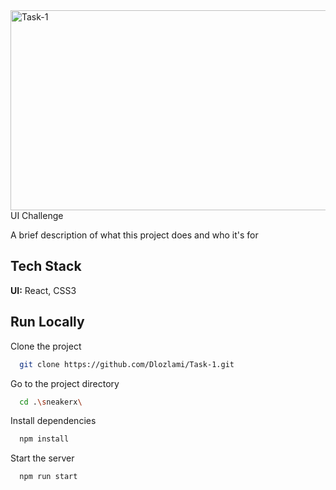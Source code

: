 <img src="https://socialify.git.ci/Dlozlami/Task-1/image?language=1&name=1&owner=1&stargazers=1&theme=Light" alt="Task-1" width="640" height="320" />
UI Challenge

A brief description of what this project does and who it's for


## Tech Stack

**UI:** React, CSS3




## Run Locally

Clone the project

```bash
  git clone https://github.com/Dlozlami/Task-1.git
```

Go to the project directory

```bash
  cd .\sneakerx\
```

Install dependencies

```bash
  npm install
```

Start the server

```bash
  npm run start
```

